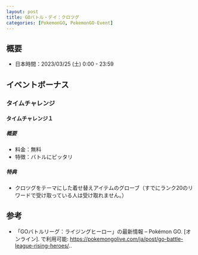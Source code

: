 ```yaml
---
layout: post
title: GOバトル・デイ：クロツグ
categories: [PokemonGO, PokemonGO-Event]
---
```


## 概要

- 日本時間：2023/03/25 (土) 0:00 - 23:59

## イベントボーナス

### タイムチャレンジ

#### タイムチャレンジ１

##### 概要

- 料金：無料
- 特徴：バトルにピッタリ

##### 特典

- クロツグをテーマにした着せ替えアイテムのグローブ（すでにランク20のリワードで受け取っている人は受け取れません。）

## 参考

- 「GOバトルリーグ：ライジングヒーロー」の最新情報 – Pokémon GO. [オンライン]. で利用可能: https://pokemongolive.com/ja/post/go-battle-league-rising-heroes/..

